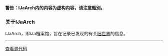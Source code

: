 **警告：IJaArch内的内容为虚构内容，请注意甄别。**

### 关于IJaArch

IJaArch，即IJa档案馆，旨在记录已发现的有关[旧世界](http://huameidudu.github.io/IJaArch/_posts/2025-01-01-旧世界.md)的信息。

---

[查看源代码](https://www.github.com/huameidudu/IJaArch/)
